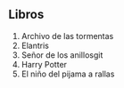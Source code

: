 ## Libros
1. Archivo de las tormentas
2. Elantris
3. Señor de los anillosgit
4. Harry Potter
5. El niño del pijama a rallas